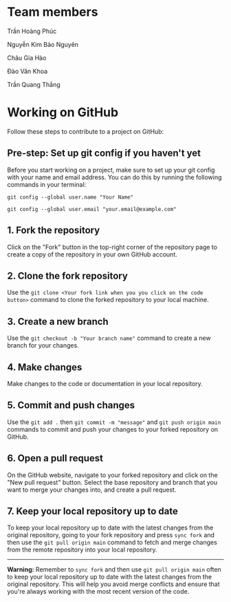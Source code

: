 # Team members

Trần Hoàng Phúc

Nguyễn Kim Bảo Nguyên

Châu Gia Hào

Đào Văn Khoa

Trần Quang Thắng

# Working on GitHub

Follow these steps to contribute to a project on GitHub:

## Pre-step: Set up git config if you haven't yet

Before you start working on a project, make sure to set up your git config with your name and email address. You can do this by running the following commands in your terminal:

`git config --global user.name "Your Name"`

`git config --global user.email "your.email@example.com"`

## 1. Fork the repository

Click on the "Fork" button in the top-right corner of the repository page to create a copy of the repository in your own GitHub account.

## 2. Clone the fork repository

Use the `git clone <Your fork link when you you click on the code button>` command to clone the forked repository to your local machine.

## 3. Create a new branch

Use the `git checkout -b "Your branch name"` command to create a new branch for your changes.

## 4. Make changes

Make changes to the code or documentation in your local repository.

## 5. Commit and push changes

Use the `git add .` then `git commit -m "message"` and `git push origin main` commands to commit and push your changes to your forked repository on GitHub.

## 6. Open a pull request

On the GitHub website, navigate to your forked repository and click on the "New pull request" button. Select the base repository and branch that you want to merge your changes into, and create a pull request.

## 7. Keep your local repository up to date

To keep your local repository up to date with the latest changes from the original repository, going to your fork repository and press `sync fork` and then use the `git pull origin main` command to fetch and merge changes from the remote repository into your local repository.

---

**Warning:** Remember to `sync fork` and then use `git pull origin main` often to keep your local repository up to date with the latest changes from the original repository. This will help you avoid merge conflicts and ensure that you're always working with the most recent version of the code.
